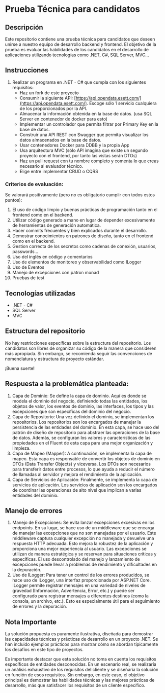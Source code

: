 # Prueba Técnica para candidatos

## Descripción

Este repositorio contiene una prueba técnica para candidatos que deseen unirse a nuestro equipo de desarrollo backend y frontend. El objetivo de la prueba es evaluar las habilidades de los candidatos en el desarrollo de aplicaciones utilizando tecnologías como .NET, C#, SQL Server, MVC...

## Instrucciones

1. Realizar un programa en .NET - C# que cumpla con los siguientes requisitos:
    - Haz un fork de este proyecto
    - Consumir la siguiente API: [https://api.opendata.esett.com/](https://api.opendata.esett.com/). Escoge sólo 1 servicio cualquiera de los proporcionados por la API.
    - Almacenar la información obtenida en la base de datos. (usa SQL Server en contenedor de docker para esto)
    - Implementar un controlador que permita filtrar por Primary Key en la base de datos.
    - Construir una API REST con Swagger que permita visualizar los datos almacenados en la base de datos.
    - Usar contenedores Docker para DDBB y la propia App
    - Usa arquitectura MVC (sólo API imagina que existe un segundo proyecto con el frontend, por tanto las vistas serán DTOs)
    - Haz un pull request con tu nombre completo y comenta lo que creas necesario al evaluador técnico.
    - Elige entre implementar CRUD o CQRS

### Criterios de evaluación:

Se valorará positivamente (pero no es obligatorio cumplir con todos estos puntos):

1. El uso de código limpio y buenas prácticas de programación tanto en el frontend como en el backend.
2. Utilizar código generado a mano en lugar de depender excesivamente de herramientas de generación automática.
3. Hacer commits frecuentes y bien explicados durante el desarrollo.
4. Demostrar conocimientos en patrones de diseño, tanto en el frontend como en el backend.
5. Gestion correcta de los secretos como cadenas de conexión, usuarios, passwords...
6. Uso del inglés en código y comentarios
7. Uso de elementos de monitoreo y observabilidad como ILogger
8. Uso de Eventos
9. Manejo de excepciones con patron monad
10. Pruebas de test

## Tecnologías utilizadas

- .NET - C#
- SQL Server
- MVC

## Estructura del repositorio

No hay restricciones específicas sobre la estructura del repositorio. Los candidatos son libres de organizar su código de la manera que consideren más apropiada. Sin embargo, se recomienda seguir las convenciones de nomenclatura y estructura de proyecto estándar.

¡Buena suerte!

## Respuesta a la problemática planteada:

1. Capa de Dominio: Se define la capa de dominio. Aquí es donde se modela el dominio del negocio, definiendo todas las entidades, los objetos de valor, los eventos de dominio, las interfaces, los tipos y las excepciones que son específicas del dominio del negocio.
2. Capa de Repositorio: Una vez definido el dominio, se implementan los repositorios. Los repositorios son los encargados de manejar la persistencia de las entidades del dominio. En esta capa, se hace uso del patrón de diseño de repositorio para abstraer las operaciones de la base de datos. Además, se configuran los valores y características de las propiedades en el Fluent de esta capa para una mejor organización y limpieza.
3. Capa de Mapeo (Mapper): A continuación, se implementa la capa de mapeo. Esta capa es responsable de convertir los objetos de dominio en DTOs (Data Transfer Objects) y viceversa. Los DTOs son necesarios para transferir datos entre procesos, lo que ayuda a reducir el número de llamadas al servidor y mejora el rendimiento de la aplicación.
4. Capa de Servicios de Aplicación: Finalmente, se implementa la capa de servicios de aplicación. Los servicios de aplicación son los encargados de coordinar las operaciones de alto nivel que implican a varias entidades del dominio.

## Manejo de errores

1. Manejo de Excepciones: Se evita lanzar excepciones excesivas en los endpoints. En su lugar, se hace uso de un middleware que se encarga de manejar las excepciones que no son manejadas por el usuario. Este middleware captura cualquier excepción no manejada y devuelve una respuesta HTTP adecuada. Esto mejora la robustez de la aplicación y proporciona una mejor experiencia al usuario. Las excepciones se utilizan de manera estratégica y se reservan para situaciones críticas y específicas. El uso descontrolado del manejo y lanzamiento de excepciones puede llevar a problemas de rendimiento y dificultades en la depuración.
2. Uso de ILogger: Para tener un control de los errores producidos, se hace uso de ILogger, una interfaz proporcionada por ASP.NET Core. ILogger permite registrar mensajes en una variedad de niveles de gravedad (Información, Advertencia, Error, etc.) y puede ser configurado para registrar mensajes a diferentes destinos (como la consola, un archivo, etc.). Esto es especialmente útil para el seguimiento de errores y la depuración.

## Nota Importante

La solución propuesta es puramente ilustrativa, diseñada para demostrar las capacidades técnicas y prácticas de desarrollo en un proyecto .NET. Se han incluido ejemplos prácticos para mostrar cómo se abordan típicamente los desafíos en este tipo de proyectos.

Es importante destacar que esta solución no toma en cuenta los requisitos específicos de entidades desconocidas. En un escenario real, se realizaría un análisis exhaustivo de los requisitos del cliente y se diseñaría la solución en función de esos requisitos. Sin embargo, en este caso, el objetivo principal es demostrar las habilidades técnicas y las mejores prácticas de desarrollo, más que satisfacer los requisitos de un cliente específico.

